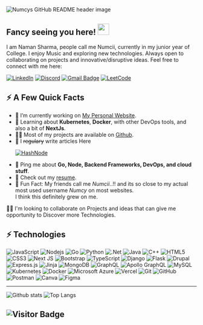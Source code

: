 <img src="https://github.com/Naman-sharma00100/Naman-sharma00100/blob/main/header.png" alt="Numcys GitHub README header image">


## Fancy seeing you here! <img src="https://raw.githubusercontent.com/Naman-sharma00100/Naman-sharma00100/main/wave.gif" width="30">

I am Naman Sharma, people call me Numcii, currently in my junior year of College. I enjoy Music and exploring new technologies. Always open to collaborating on projects and innovative/disruptive ideas. Feel free to connect with me here:

[![LinkedIn](https://img.shields.io/badge/linkedin-%230077B5.svg?style=flat-square&logo=linkedin&logoColor=white)](https://www.linkedin.com/in/naman-sharma-00100/)
[![Discord](https://img.shields.io/badge/Discord-%235865F2.svg?style=flat-square&logo=discord&logoColor=white)](https://www.discordapp.com/users/numcys)
[![Gmail Badge](https://img.shields.io/badge/-Info.namansharma001@gmail.com-c14438?style=flat-square&logo=Gmail&logoColor=white&link=mailto:Info.namansharma001@gmail.com)](mailto:Info.namansharma001@gmail.com)
[![LeetCode](https://img.shields.io/badge/LeetCode-000000?style=flat-square&logo=LeetCode&logoColor=#d16c06)](https://leetcode.com/Naman_sharma001/)


<h2>⚡️ A Few Quick Facts</h2>
<ul>
<li>🔭 I’m currently working on <a href="https://github.com/Naman-sharma00100/numcys-portfolio">My Personal Website</a>.</li>
<li>🧐 Learning about <strong>Kubernetes</strong>, <strong>Docker</strong>, with other DevOps tools, and also a bit of <strong>NextJs</strong>.</li>
<li>👨‍💻 Most of my projects are available on <a href="https://github.com/Naman-sharma00100">Github</a>.</li>
<li>📝 I <del>regulary</del> write articles Here  

[![HashNode](https://img.shields.io/badge/Hashnode-2962FF?style=flat-square&logo=hashnode&logoColor=white)](https://numcys.hashnode.dev/)
</li>
<li>💬 Ping me about <strong>Go, Node, Backend Frameworks, DevOps, and cloud stuff</strong>.</li>
<li>📙 Check out my <a href="https://drive.google.com/file/d/1iU43Jmr9M5_gqQVPanAUiqt1TKHHOm7K/view?usp=sharing">resume</a>.</li>
<li>🎉 Fun Fact: My friends call me <i>Numcii</i>..!! and its so close to my actual most used username <i>Numcy</i> on most websites.</li> I think this definitely grew on me.
</ul>

👯‍♀️ I'm looking to collaborate on Projects and ideas that can give me opportunity to Discover more Technologies.


## ⚡ Technologies 

![JavaScript](https://img.shields.io/badge/-JavaScript-black?style=flat-square&logo=javascript)
![Nodejs](https://img.shields.io/badge/-Nodejs-black?style=flat-square&logo=Node.js)
![Go](https://img.shields.io/badge/go-%2300ADD8.svg?style=flat-square&logo=go&logoColor=white)
![Python](https://img.shields.io/badge/-Python-black?style=flat-square&logo=Python)
![.Net](https://img.shields.io/badge/.NET-5C2D91?style=flat-square&logo=.net&logoColor=white)
![Java](https://img.shields.io/badge/java-%23ED8B00.svg?style=flat-square&logo=openjdk&logoColor=white)
![C++](https://img.shields.io/badge/-C++-00599C?style=flat-square&logo=c)
![HTML5](https://img.shields.io/badge/-HTML5-E34F26?style=flat-square&logo=html5&logoColor=white)
![CSS3](https://img.shields.io/badge/-CSS3-1572B6?style=flat-square&logo=css3)
![Next JS](https://img.shields.io/badge/Next-black?style=flat-square&logo=next.js&logoColor=white)
![Bootstrap](https://img.shields.io/badge/-Bootstrap-563D7C?style=flat-square&logo=bootstrap)
![TypeScript](https://img.shields.io/badge/-TypeScript-007ACC?style=flat-square&logo=typescript)
![Django](https://img.shields.io/badge/django-%23092E20.svg?style=flat-square&logo=django&logoColor=white)
![Flask](https://img.shields.io/badge/flask-%23000.svg?style=flat-square&logo=flask&logoColor=white)
![Drupal](https://img.shields.io/badge/drupal-%230678BE.svg?style=flat-square&logo=drupal&logoColor=white)
![Express.js](https://img.shields.io/badge/express.js-%23404d59.svg?style=flat-square&logo=express&logoColor=%2361DAFB)
![Jinja](https://img.shields.io/badge/jinja-white.svg?style=flat-square&logo=jinja&logoColor=black)
![MongoDB](https://img.shields.io/badge/-MongoDB-black?style=flat-square&logo=mongodb)
![GraphQL](https://img.shields.io/badge/-GraphQL-E10098?style=flat-square&logo=graphql)
![Apollo GraphQL](https://img.shields.io/badge/-Apollo%20GraphQL-311C87?style=flat-square&logo=apollo-graphql)
![MySQL](https://img.shields.io/badge/-MySQL-black?style=flat-square&logo=mysql)
![Kubernetes](https://img.shields.io/badge/kubernetes-%23326ce5.svg?style=flat-square&logo=kubernetes&logoColor=white)
![Docker](https://img.shields.io/badge/-Docker-black?style=flat-square&logo=docker)
![Microsoft Azure](https://img.shields.io/badge/Microsoft%20Azure-232F7E?style=flat-square&logo=microsoft-azure)
![Vercel](https://img.shields.io/badge/vercel-%23000000.svg?style=flat-square&logo=vercel&logoColor=white)
![Git](https://img.shields.io/badge/-Git-black?style=flat-square&logo=git)
![GitHub](https://img.shields.io/badge/-GitHub-181717?style=flat-square&logo=github)
![Postman](https://img.shields.io/badge/Postman-FF6C37?style=flat-square&logo=postman&logoColor=white)
![Canva](https://img.shields.io/badge/Canva-%2300C4CC.svg?style=flat-square&logo=Canva&logoColor=white)
![Figma](https://img.shields.io/badge/figma-%23F24E1E.svg?style=flat-square&logo=figma&logoColor=white)

---
![Github stats](https://github-readme-stats.vercel.app/api?username=numcys)
![Top Langs](https://github-readme-stats.vercel.app/api/top-langs/?username=numcys&hide=TeX&layout=compact)

![Visitor Badge](https://visitor-badge.laobi.icu/badge?page_id=Naman-sharma00100.Naman-sharma00100)
---


